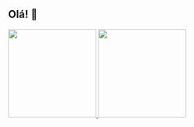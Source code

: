 ## Olá! 👋

<div>
<a href="https://github.com/victoria150senai">
<img loading="lazy" height="180em" src="https://github-readme-stats.vercel.app/api/top-langs/?username=svictoria150senai&layout=compact&langs_count=7&theme=dracula"/>
<img loading="lazy" height="180em" src="https://github-readme-stats.vercel.app/api?username=victoria150senai&show_icons=true&theme=dracula&include_all_commits=true&count_private=true"/>
</div>
